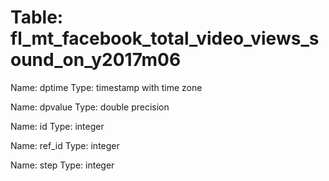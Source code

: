 Table: fl_mt_facebook_total_video_views_sound_on_y2017m06
=========================================================

Name: dptime
Type: timestamp with time zone

Name: dpvalue
Type: double precision

Name: id
Type: integer

Name: ref_id
Type: integer

Name: step
Type: integer


